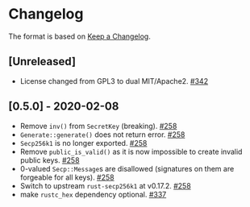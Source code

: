 # Changelog

The format is based on [Keep a Changelog].

[Keep a Changelog]: http://keepachangelog.com/en/1.0.0/

## [Unreleased]
- License changed from GPL3 to dual MIT/Apache2. [#342](https://github.com/paritytech/parity-common/pull/342)

## [0.5.0] - 2020-02-08
- Remove `inv()` from `SecretKey` (breaking). [#258](https://github.com/paritytech/parity-common/pull/258)
- `Generate::generate()` does not return error. [#258](https://github.com/paritytech/parity-common/pull/258)
- `Secp256k1` is no longer exported. [#258](https://github.com/paritytech/parity-common/pull/258)
- Remove `public_is_valid()` as it is now impossible to create invalid public keys. [#258](https://github.com/paritytech/parity-common/pull/258)
- 0-valued `Secp::Message`s are disallowed (signatures on them are forgeable for all keys). [#258](https://github.com/paritytech/parity-common/pull/258)
- Switch to upstream `rust-secp256k1` at v0.17.2. [#258](https://github.com/paritytech/parity-common/pull/258)
- make `rustc_hex` dependency optional. [#337](https://github.com/paritytech/parity-common/pull/337)

